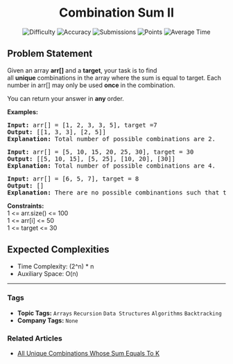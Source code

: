 <h1 align="center">Combination Sum II</h1>

<p align="center">
  <img alt="Difficulty" title="Difficulty" src="https://custom-icon-badges.demolab.com/badge/Difficulty: Medium-1F222E?style=for-the-badge&logoColor=white&logo=fire"/>
  <img alt="Accuracy" title="Accuracy" src="https://custom-icon-badges.demolab.com/badge/Accuracy: 49.5%25-1F222E?style=for-the-badge&logoColor=white&logo=target"/>
  <img alt="Submissions" title="Submissions" src="https://custom-icon-badges.demolab.com/badge/Submissions: 43K+-1F222E?style=for-the-badge&logoColor=white&logo=repo"/>
  <img alt="Points" title="Points" src="https://custom-icon-badges.demolab.com/badge/Points: 4-1F222E?style=for-the-badge&logoColor=white&logo=award"/>
  <img alt="Average Time" title="Average Time" src="https://custom-icon-badges.demolab.com/badge/Average%20Time: 30m-1F222E?style=for-the-badge&logoColor=white&logo=clock"/>
</p>

## Problem Statement

Given an array <b>arr[]</b> and a <b>target</b>, your task is to find all <b>unique </b>combinations in the array where the sum is equal to target. Each number in arr[] may only be used <b>once </b>in the combination.

You can return your answer in <b>any </b>order.

<b>Examples:</b>

<pre><b>Input:</b> arr[] = [1, 2, 3, 3, 5], target =7
<b>Output: </b>[[1, 3, 3], [2, 5]]
<b>Explanation: </b>Total number of possible combinations are 2.</pre>

<pre><b>Input: </b>arr[] = [5, 10, 15, 20, 25, 30], target = 30
<b>Output: </b>[[5, 10, 15], [5, 25], [10, 20], [30]]
<b>Explanation: </b>Total number of possible combinations are 4.<br></pre>

<pre><b>Input: </b>arr[] = [6, 5, 7], target = 8
<b>Output: </b>[]<br><b>Explanation:</b> There are no possible combinantions such that target sum is 8.</pre>

<b>Constraints:</b><br>1 <= arr.size() <= 100<br>1 <= arr[i] <= 50<br>1 <= target <= 30

## Expected Complexities
- Time Complexity: (2^n) * n
- Auxiliary Space: O(n)

<hr>

### Tags
- **Topic Tags:** `Arrays` `Recursion` `Data Structures` `Algorithms` `Backtracking`
- **Company Tags:** `None`

### Related Articles
- [All Unique Combinations Whose Sum Equals To K](https://www.geeksforgeeks.org/all-unique-combinations-whose-sum-equals-to-k/)
